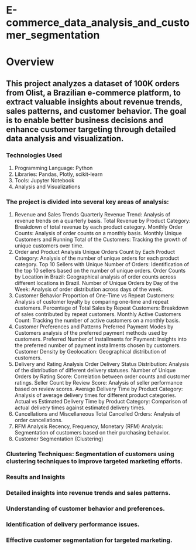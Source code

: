 # E-commerce_data_analysis_and_customer_segmentation

# Overview
## This project analyzes a dataset of 100K orders from Olist, a Brazilian e-commerce platform, to extract valuable insights about revenue trends, sales patterns, and customer behavior. The goal is to enable better business decisions and enhance customer targeting through detailed data analysis and visualization.

### Technologies Used
1. Programming Language: Python
2. Libraries: Pandas, Plotly, scikit-learn
3. Tools: Jupyter Notebook
4. Analysis and Visualizations
### The project is divided into several key areas of analysis:

1. Revenue and Sales Trends
 Quarterly Revenue Trend: Analysis of revenue trends on a quarterly basis.
 Total Revenue by Product Category: Breakdown of total revenue by each product category.
 Monthly Order Counts: Analysis of order counts on a monthly basis.
 Monthly Unique Customers and Running Total of the Customers: Tracking the growth of unique customers over time.
3. Order and Product Analysis
 Unique Orders Count by Each Product Category: Analysis of the number of unique orders for each product category.
 Top 10 Sellers with Unique Number of Orders: Identification of the top 10 sellers based on the number of unique orders.
 Order Counts by Location in Brazil: Geographical analysis of order counts across different locations in Brazil.
Number of Unique Orders by Day of the Week: Analysis of order distribution across days of the week.
3. Customer Behavior
Proportion of One-Time vs Repeat Customers: Analysis of customer loyalty by comparing one-time and repeat customers.
Percentage of Total Sales by Repeat Customers: Breakdown of sales contributed by repeat customers.
Monthly Active Customers Count: Tracking the number of active customers on a monthly basis.
4. Customer Preferences and Patterns
    Preferred Payment Modes by Customers analysis of the preferred payment methods used by customers.
    Preferred Number of Installments for Payment: Insights into the preferred number of payment installments chosen by customers.
   Customer Density by Geolocation: Geographical distribution of customers.
5. Delivery and Rating Analysis
 Order Delivery Status Distribution: Analysis of the distribution of different delivery statuses.
 Number of Unique Orders by Rating Score: Correlation between order counts and customer ratings.
 Seller Count by Review Score: Analysis of seller performance based on review scores.
 Average Delivery Time by Product Category: Analysis of average delivery times for different product categories.
 Actual vs Estimated Delivery Time by Product Category: Comparison of actual delivery times against estimated delivery times.
6. Cancellations and Miscellaneous
 Total Cancelled Orders: Analysis of order cancellations.
7. RFM Analysis
Recency, Frequency, Monetary (RFM) Analysis: Segmentation of customers based on their purchasing behavior.
8. Customer Segmentation (Clustering)
### Clustering Techniques: Segmentation of customers using clustering techniques to improve targeted marketing efforts.
### Results and Insights
### Detailed insights into revenue trends and sales patterns.
### Understanding of customer behavior and preferences.
### Identification of delivery performance issues.
### Effective customer segmentation for targeted marketing.
